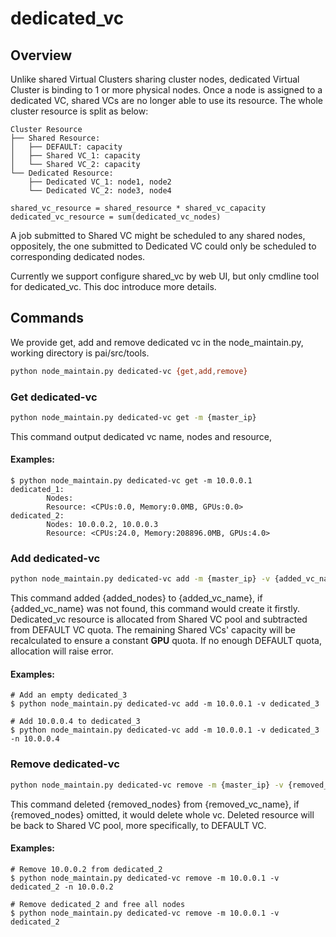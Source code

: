 # dedicated_vc

## Overview

Unlike shared Virtual Clusters sharing cluster nodes, dedicated Virtual Cluster is binding to 1 or more physical nodes. 
Once a node is assigned to a dedicated VC, shared VCs are no longer able to use its resource. 
The whole cluster resource is split as below:

```
Cluster Resource
├── Shared Resource:
│   ├── DEFAULT: capacity
│   ├── Shared VC_1: capacity
│   └── Shared VC_2: capacity
└── Dedicated Resource:
    ├── Dedicated VC_1: node1, node2
    └── Dedicated VC_2: node3, node4
    
shared_vc_resource = shared_resource * shared_vc_capacity
dedicated_vc_resource = sum(dedicated_vc_nodes)
```

A job submitted to Shared VC might be scheduled to any shared nodes,
oppositely, the one submitted to Dedicated VC could only be scheduled to corresponding dedicated nodes.


Currently we support configure shared_vc by web UI, but only cmdline tool for dedicated_vc. 
This doc introduce more details.


## Commands

We provide get, add and remove dedicated vc in the node_maintain.py, working directory is pai/src/tools.
```bash
python node_maintain.py dedicated-vc {get,add,remove}
```

### Get dedicated-vc

```bash
python node_maintain.py dedicated-vc get -m {master_ip}
```
This command output dedicated vc name, nodes and resource,

#### Examples:

```
$ python node_maintain.py dedicated-vc get -m 10.0.0.1
dedicated_1:
        Nodes:
        Resource: <CPUs:0.0, Memory:0.0MB, GPUs:0.0>
dedicated_2:
        Nodes: 10.0.0.2, 10.0.0.3
        Resource: <CPUs:24.0, Memory:208896.0MB, GPUs:4.0>
```


### Add dedicated-vc

```bash
python node_maintain.py dedicated-vc add -m {master_ip} -v {added_vc_name} [-n {added_nodes}]
```
This command added {added_nodes} to {added_vc_name}, if {added_vc_name} was not found, this command would create it firstly.
Dedicated_vc resource is allocated from Shared VC pool and subtracted from DEFAULT VC quota. 
The remaining Shared VCs' capacity will be recalculated to ensure a constant **GPU** quota.
If no enough DEFAULT quota, allocation will raise error.

#### Examples:

```
# Add an empty dedicated_3
$ python node_maintain.py dedicated-vc add -m 10.0.0.1 -v dedicated_3  

# Add 10.0.0.4 to dedicated_3
$ python node_maintain.py dedicated-vc add -m 10.0.0.1 -v dedicated_3 -n 10.0.0.4
```

### Remove dedicated-vc

```bash
python node_maintain.py dedicated-vc remove -m {master_ip} -v {removed_vc_name} [-n {removed_nodes}]
```
This command deleted {removed_nodes} from {removed_vc_name}, if {removed_nodes} omitted, it would delete whole vc.
Deleted resource will be back to Shared VC pool, more specifically, to DEFAULT VC.

#### Examples:

```
# Remove 10.0.0.2 from dedicated_2
$ python node_maintain.py dedicated-vc remove -m 10.0.0.1 -v dedicated_2 -n 10.0.0.2

# Remove dedicated_2 and free all nodes
$ python node_maintain.py dedicated-vc remove -m 10.0.0.1 -v dedicated_2
```




